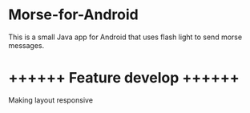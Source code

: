 # Morse-for-Android
This is a small Java app for Android that uses flash light to send morse messages.

# ++++++ Feature develop ++++++
Making layout responsive


